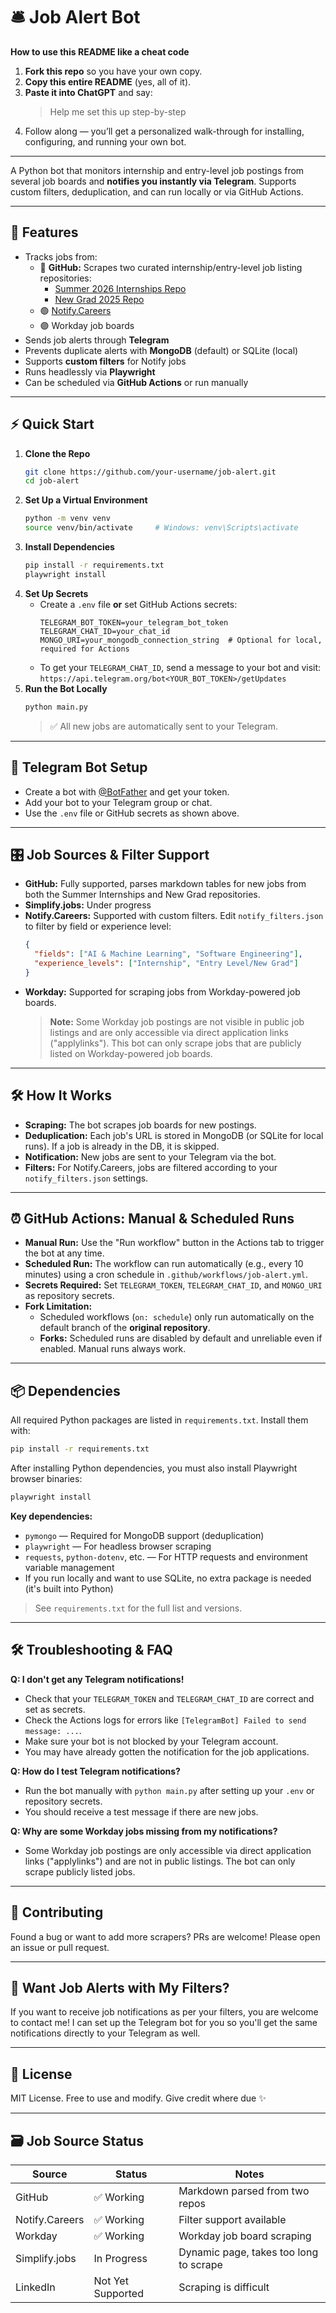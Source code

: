 # 🛎️ Job Alert Bot

**How to use this README like a cheat code**  
1. **Fork this repo** so you have your own copy.  
2. **Copy this entire README** (yes, all of it).  
3. **Paste it into ChatGPT** and say:  
   > Help me set this up step-by-step  
4. Follow along — you’ll get a personalized walk-through for installing, configuring, and running your own bot.

---

A Python bot that monitors internship and entry-level job postings from several job boards and **notifies you instantly via Telegram**. Supports custom filters, deduplication, and can run locally or via GitHub Actions.

---

## 🚀 Features

- Tracks jobs from:
  - 📘 **GitHub:** Scrapes two curated internship/entry-level job listing repositories:
    - [Summer 2026 Internships Repo](https://github.com/vanshb03/Summer2026-Internships)
    - [New Grad 2025 Repo](https://github.com/vanshb03/New-Grad-2025)
  - 🟢 [Notify.Careers](https://notify.careers)
  - 🟣 Workday job boards
- Sends job alerts through **Telegram**
- Prevents duplicate alerts with **MongoDB** (default) or SQLite (local)
- Supports **custom filters** for Notify jobs
- Runs headlessly via **Playwright**
- Can be scheduled via **GitHub Actions** or run manually

---

## ⚡ Quick Start

1. **Clone the Repo**
   ```bash
   git clone https://github.com/your-username/job-alert.git
   cd job-alert
   ```
2. **Set Up a Virtual Environment**
   ```bash
   python -m venv venv
   source venv/bin/activate     # Windows: venv\Scripts\activate
   ```
3. **Install Dependencies**
   ```bash
   pip install -r requirements.txt
   playwright install
   ```
4. **Set Up Secrets**
   - Create a `.env` file **or** set GitHub Actions secrets:
     ```dotenv
     TELEGRAM_BOT_TOKEN=your_telegram_bot_token
     TELEGRAM_CHAT_ID=your_chat_id
     MONGO_URI=your_mongodb_connection_string  # Optional for local, required for Actions
     ```
   - To get your `TELEGRAM_CHAT_ID`, send a message to your bot and visit:
     `https://api.telegram.org/bot<YOUR_BOT_TOKEN>/getUpdates`
5. **Run the Bot Locally**
   ```bash
   python main.py
   ```
   > ✅ All new jobs are automatically sent to your Telegram.

---

## 🤖 Telegram Bot Setup
- Create a bot with [@BotFather](https://t.me/BotFather) and get your token.
- Add your bot to your Telegram group or chat.
- Use the `.env` file or GitHub secrets as shown above.

---

## 🎛️ Job Sources & Filter Support

- **GitHub:** Fully supported, parses markdown tables for new jobs from both the Summer Internships and New Grad repositories.
- **Simplify.jobs:** Under progress
- **Notify.Careers:** Supported with custom filters. Edit `notify_filters.json` to filter by field or experience level:
  ```json
  {
    "fields": ["AI & Machine Learning", "Software Engineering"],
    "experience_levels": ["Internship", "Entry Level/New Grad"]
  }
  ```
- **Workday:** Supported for scraping jobs from Workday-powered job boards.
  > **Note:** Some Workday job postings are not visible in public job listings and are only accessible via direct application links ("applylinks"). This bot can only scrape jobs that are publicly listed on Workday-powered job boards.

---

## 🛠️ How It Works

- **Scraping:** The bot scrapes job boards for new postings.
- **Deduplication:** Each job's URL is stored in MongoDB (or SQLite for local runs). If a job is already in the DB, it is skipped.
- **Notification:** New jobs are sent to your Telegram via the bot.
- **Filters:** For Notify.Careers, jobs are filtered according to your `notify_filters.json` settings.

---

## ⏰ GitHub Actions: Manual & Scheduled Runs

- **Manual Run:** Use the "Run workflow" button in the Actions tab to trigger the bot at any time.
- **Scheduled Run:** The workflow can run automatically (e.g., every 10 minutes) using a cron schedule in `.github/workflows/job-alert.yml`.
- **Secrets Required:** Set `TELEGRAM_TOKEN`, `TELEGRAM_CHAT_ID`, and `MONGO_URI` as repository secrets.
- **Fork Limitation:**
  - Scheduled workflows (`on: schedule`) only run automatically on the default branch of the **original repository**.
  - **Forks:** Scheduled runs are disabled by default and unreliable even if enabled. Manual runs always work.

---

## 📦 Dependencies

All required Python packages are listed in `requirements.txt`.
Install them with:

```bash
pip install -r requirements.txt
```

After installing Python dependencies, you must also install Playwright browser binaries:

```bash
playwright install
```

**Key dependencies:**
- `pymongo` — Required for MongoDB support (deduplication)
- `playwright` — For headless browser scraping
- `requests`, `python-dotenv`, etc. — For HTTP requests and environment variable management
- If you run locally and want to use SQLite, no extra package is needed (it's built into Python)

> See `requirements.txt` for the full list and versions.

---

## 🛠️ Troubleshooting & FAQ

**Q: I don't get any Telegram notifications!**
- Check that your `TELEGRAM_TOKEN` and `TELEGRAM_CHAT_ID` are correct and set as secrets.
- Check the Actions logs for errors like `[TelegramBot] Failed to send message: ...`.
- Make sure your bot is not blocked by your Telegram account.
- You may have already gotten the notification for the job applications.

**Q: How do I test Telegram notifications?**
- Run the bot manually with `python main.py` after setting up your `.env` or repository secrets.
- You should receive a test message if there are new jobs.

**Q: Why are some Workday jobs missing from my notifications?**
- Some Workday job postings are only accessible via direct application links ("applylinks") and are not in public listings. The bot can only scrape publicly listed jobs.

---

## 🤝 Contributing

Found a bug or want to add more scrapers? PRs are welcome! Please open an issue or pull request.

---

## 🤖 Want Job Alerts with My Filters?

If you want to receive job notifications as per your filters, you are welcome to contact me! I can set up the Telegram bot for you so you'll get the same notifications directly to your Telegram as well.

---

## 📄 License

MIT License. Free to use and modify. Give credit where due ✨

---

## 🗃️ Job Source Status

| Source         | Status           | Notes                                 |
|----------------|------------------|---------------------------------------|
| GitHub         | ✅ Working       | Markdown parsed from two repos        |
| Notify.Careers | ✅ Working       | Filter support available              |
| Workday        | ✅ Working       | Workday job board scraping            |
| Simplify.jobs  | In Progress      | Dynamic page, takes too long to scrape|
| LinkedIn       | Not Yet Supported| Scraping is difficult                 |
